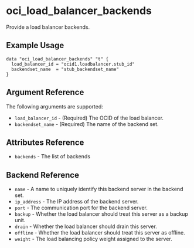 # oci\_load\_balancer\_backends

Provide a load balancer backends.

## Example Usage

```
data "oci_load_balancer_backends" "t" {
  load_balancer_id = "ocid1.loadbalancer.stub_id"
  backendset_name  = "stub_backendset_name"
}
```

## Argument Reference

The following arguments are supported:

* `load_balancer_id` - (Required) The OCID of the load balancer.
* `backendset_name` - (Required) The name of the backend set.

## Attributes Reference
* `backends` - The list of backends

## Backend Reference
* `name` - A name to uniquely identify this backend server in the backend set.
* `ip_address` - The IP address of the backend server.
* `port` - The communication port for the backend server.
* `backup` - Whether the load balancer should treat this server as a backup unit.
* `drain` - Whether the load balancer should drain this server.
* `offline` - Whether the load balancer should treat this server as offline. 
* `weight` - The load balancing policy weight assigned to the server.

